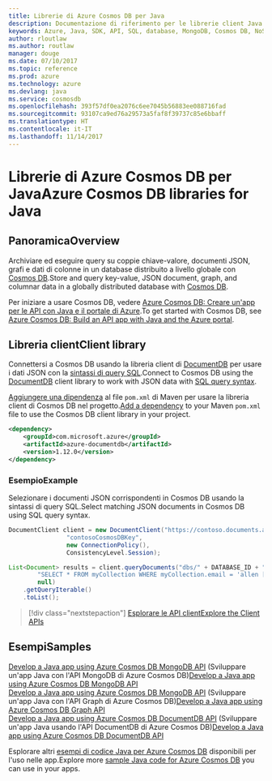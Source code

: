 ```yaml
---
title: Librerie di Azure Cosmos DB per Java
description: Documentazione di riferimento per le librerie client Java per Azure Cosmos DB
keywords: Azure, Java, SDK, API, SQL, database, MongoDB, Cosmos DB, NoSQL, DocumentDB
author: rloutlaw
ms.author: routlaw
manager: douge
ms.date: 07/10/2017
ms.topic: reference
ms.prod: azure
ms.technology: azure
ms.devlang: java
ms.service: cosmosdb
ms.openlocfilehash: 393f57df0ea2076c6ee7045b56883ee088716fad
ms.sourcegitcommit: 93107ca9ed76a29573a5faf8f39737c85e6bbaff
ms.translationtype: HT
ms.contentlocale: it-IT
ms.lasthandoff: 11/14/2017
---
```

# <a name="azure-cosmos-db-libraries-for-java"></a><span data-ttu-id="cb857-104">Librerie di Azure Cosmos DB per Java</span><span class="sxs-lookup"><span data-stu-id="cb857-104">Azure Cosmos DB libraries for Java</span></span>

## <a name="overview"></a><span data-ttu-id="cb857-105">Panoramica</span><span class="sxs-lookup"><span data-stu-id="cb857-105">Overview</span></span>

<span data-ttu-id="cb857-106">Archiviare ed eseguire query su coppie chiave-valore, documenti JSON, grafi e dati di colonne in un database distribuito a livello globale con [Cosmos DB](/azure/cosmos-db/introduction).</span><span class="sxs-lookup"><span data-stu-id="cb857-106">Store and query key-value, JSON document, graph, and columnar data in a globally distributed database with [Cosmos DB](/azure/cosmos-db/introduction).</span></span>

<span data-ttu-id="cb857-107">Per iniziare a usare Cosmos DB, vedere [Azure Cosmos DB: Creare un'app per le API con Java e il portale di Azure](/azure/cosmos-db/create-documentdb-java).</span><span class="sxs-lookup"><span data-stu-id="cb857-107">To get started with Cosmos DB, see [Azure Cosmos DB: Build an API app with Java and the Azure portal](/azure/cosmos-db/create-documentdb-java).</span></span>

## <a name="client-library"></a><span data-ttu-id="cb857-108">Libreria client</span><span class="sxs-lookup"><span data-stu-id="cb857-108">Client library</span></span>

<span data-ttu-id="cb857-109">Connettersi a Cosmos DB usando la libreria client di [DocumentDB](/azure/cosmos-db/documentdb-introduction) per usare i dati JSON con la [sintassi di query SQL](/azure/cosmos-db/documentdb-sql-query).</span><span class="sxs-lookup"><span data-stu-id="cb857-109">Connect to Cosmos DB using the [DocumentDB](/azure/cosmos-db/documentdb-introduction) client library to work with JSON data with [SQL query syntax](/azure/cosmos-db/documentdb-sql-query).</span></span>

<span data-ttu-id="cb857-110">[Aggiungere una dipendenza](https://maven.apache.org/guides/getting-started/index.html#How_do_I_use_external_dependencies) al file `pom.xml` di Maven per usare la libreria client di Cosmos DB nel progetto.</span><span class="sxs-lookup"><span data-stu-id="cb857-110">[Add a dependency](https://maven.apache.org/guides/getting-started/index.html#How_do_I_use_external_dependencies) to your Maven `pom.xml` file to use the Cosmos DB client library in your project.</span></span>

```XML
<dependency>
    <groupId>com.microsoft.azure</groupId>
    <artifactId>azure-documentdb</artifactId>
    <version>1.12.0</version>
</dependency>
```

### <a name="example"></a><span data-ttu-id="cb857-111">Esempio</span><span class="sxs-lookup"><span data-stu-id="cb857-111">Example</span></span>

<span data-ttu-id="cb857-112">Selezionare i documenti JSON corrispondenti in Cosmos DB usando la sintassi di query SQL.</span><span class="sxs-lookup"><span data-stu-id="cb857-112">Select matching JSON documents in Cosmos DB using SQL query syntax.</span></span>

```java
DocumentClient client = new DocumentClient("https://contoso.documents.azure.com:443",
                "contosoCosmosDBKey", 
                new ConnectionPolicy(),
                ConsistencyLevel.Session);

List<Document> results = client.queryDocuments("dbs/" + DATABASE_ID + "/colls/" + COLLECTION_ID,
        "SELECT * FROM myCollection WHERE myCollection.email = 'allen [at] contoso.com'",
        null)
    .getQueryIterable()
    .toList();

```

> [!div class="nextstepaction"]
> [<span data-ttu-id="cb857-113">Esplorare le API client</span><span class="sxs-lookup"><span data-stu-id="cb857-113">Explore the Client APIs</span></span>](/java/api/overview/azure/cosmosdb/clientlibrary)


## <a name="samples"></a><span data-ttu-id="cb857-114">Esempi</span><span class="sxs-lookup"><span data-stu-id="cb857-114">Samples</span></span>

<span data-ttu-id="cb857-115">[Develop a Java app using Azure Cosmos DB MongoDB API][2]  (Sviluppare un'app Java con l'API MongoDB di Azure Cosmos DB)</span><span class="sxs-lookup"><span data-stu-id="cb857-115">[Develop a Java app using Azure Cosmos DB MongoDB API][2] </span></span>  
<span data-ttu-id="cb857-116">[Develop a Java app using Azure Cosmos DB MongoDB API][3]  (Sviluppare un'app Java con l'API Graph di Azure Cosmos DB)</span><span class="sxs-lookup"><span data-stu-id="cb857-116">[Develop a Java app using Azure Cosmos DB Graph API][3] </span></span>  
<span data-ttu-id="cb857-117">[Develop a Java app using Azure Cosmos DB DocumentDB API][4] (Sviluppare un'app Java usando l'API DocumentDB di Azure Cosmos DB)</span><span class="sxs-lookup"><span data-stu-id="cb857-117">[Develop a Java app using Azure Cosmos DB DocumentDB API][4]</span></span>        

<span data-ttu-id="cb857-118">Esplorare altri [esempi di codice Java per Azure Cosmos DB](https://azure.microsoft.com/resources/samples/?platform=java&term=cosmos) disponibili per l'uso nelle app.</span><span class="sxs-lookup"><span data-stu-id="cb857-118">Explore more [sample Java code for Azure Cosmos DB](https://azure.microsoft.com/resources/samples/?platform=java&term=cosmos) you can use in your apps.</span></span>

[2]: https://github.com/Azure-Samples/azure-cosmos-db-mongodb-java-getting-started
[3]: https://github.com/Azure-Samples/azure-cosmos-db-graph-java-getting-started
[4]: https://github.com/Azure-Samples/azure-cosmos-db-documentdb-java-getting-started